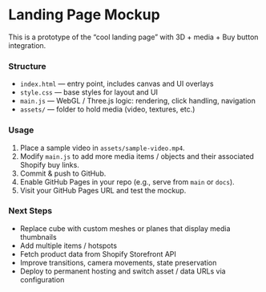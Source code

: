 # Landing Page Mockup

This is a prototype of the “cool landing page” with 3D + media + Buy button integration.

### Structure

- `index.html` — entry point, includes canvas and UI overlays  
- `style.css` — base styles for layout and UI  
- `main.js` — WebGL / Three.js logic: rendering, click handling, navigation  
- `assets/` — folder to hold media (video, textures, etc.)  

### Usage

1. Place a sample video in `assets/sample-video.mp4`.  
2. Modify `main.js` to add more media items / objects and their associated Shopify buy links.  
3. Commit & push to GitHub.  
4. Enable GitHub Pages in your repo (e.g., serve from `main` or `docs`).  
5. Visit your GitHub Pages URL and test the mockup.

### Next Steps

- Replace cube with custom meshes or planes that display media thumbnails  
- Add multiple items / hotspots  
- Fetch product data from Shopify Storefront API  
- Improve transitions, camera movements, state preservation  
- Deploy to permanent hosting and switch asset / data URLs via configuration  
